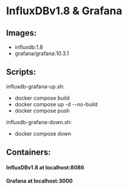 # InfluxDBv1.8 & Grafana

## Images:
- influxdb:1.8
- grafana/grafana:10.3.1

## Scripts:
influxdb-grafana-up.sh:
- docker compose build
- docker compose up -d --no-build
- docker compose push


influxdb-grafana-down.sh:
- docker compose down

## Containers:
#### InfluxDBv1.8 at localhost:8086
#### Grafana at localhost:3000